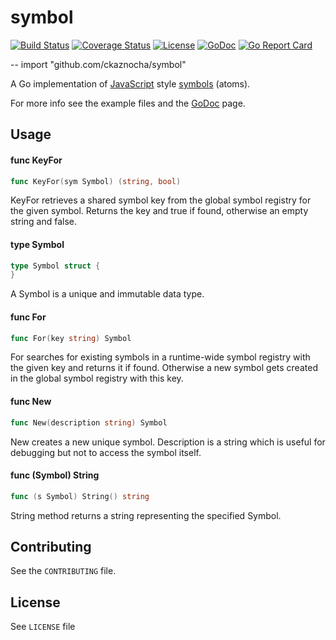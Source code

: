 # symbol

[![Build Status](https://travis-ci.org/ckaznocha/symbol.svg?branch=master)](https://travis-ci.org/ckaznocha/symbol)
[![Coverage Status](https://coveralls.io/repos/github/ckaznocha/symbol/badge.svg?branch=master)](https://coveralls.io/github/ckaznocha/symbol?branch=master)
[![License](http://img.shields.io/:license-mit-blue.svg)](http://ckaznocha.mit-license.org)
[![GoDoc](https://godoc.org/github.com/ckaznocha/symbol?status.svg)](https://godoc.org/github.com/ckaznocha/symbol)
[![Go Report Card](https://goreportcard.com/badge/ckaznocha/symbol)](https://goreportcard.com/report/ckaznocha/symbol)

--
    import "github.com/ckaznocha/symbol"

A Go implementation of [JavaScript](https://developer.mozilla.org/en-US/docs/Web/JavaScript/Reference/Global_Objects/Symbol) style [symbols](https://en.wikipedia.org/wiki/Symbol_%28programming%29) (atoms).

For more info see the example files and the [GoDoc](https://godoc.org/github.com/ckaznocha/symbol) page.

## Usage

#### func  KeyFor

```go
func KeyFor(sym Symbol) (string, bool)
```
KeyFor retrieves a shared symbol key from the global symbol registry for the
given symbol. Returns the key and true if found, otherwise an empty string and
false.

#### type Symbol

```go
type Symbol struct {
}
```

A Symbol is a unique and immutable data type.

#### func  For

```go
func For(key string) Symbol
```
For searches for existing symbols in a runtime-wide symbol registry with the
given key and returns it if found. Otherwise a new symbol gets created in the
global symbol registry with this key.

#### func  New

```go
func New(description string) Symbol
```
New creates a new unique symbol. Description is a string which is useful for
debugging but not to access the symbol itself.

#### func (Symbol) String

```go
func (s Symbol) String() string
```
String method returns a string representing the specified Symbol.

## Contributing

See the `CONTRIBUTING` file.

## License
See `LICENSE` file
